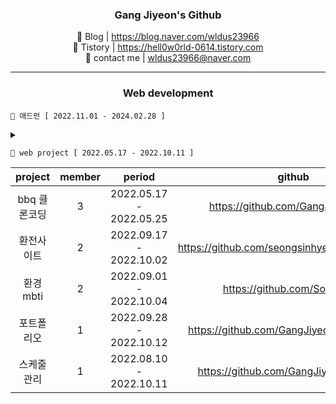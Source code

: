 
<div align="center">

### **Gang Jiyeon's Github**

 
🌱 Blog | https://blog.naver.com/wldus23966  
🤔 Tistory | https://hell0w0rld-0614.tistory.com  
 💬 contact me | wldus23966@naver.com  
 
 
</div>


---

<div align="center">
 
### **Web development**
 
</div>


 
``` 
👋 애드펀 [ 2022.11.01 - 2024.02.28 ]
``` 

<details margin-left:10px;>
<summary> 

</summary>
<div markdown="1">

``` 
  @ 해마여행 카카오 챗봇 | (python, flask)
  
  @ 해마여행 결제 모듈 | (python, flask) 
  
  @ 해마여행 관리자 페이지 | (python, flask)
    -처리 언어 변경(node.js, java, asp, java script=> python flask, java script 
    -보안 처리
    -기능 수정 및 추가 
      
  @ 나누미 Sms api | (php) 
  
  @ 상가나라 모바일 웹뷰 | (java)
    -안드로이드 스튜디오 웹뷰 제작
    -kcp 결제 모듈 처리 
    
  @ 패밀리원 배송 api | (python, flask)
  
  @ 홈페이지 수정 | (asp)
    -정관일신 헤더 슬라이더(asp, js) 
    -맥킨지일신기독병워 헤더 슬라이더(asp, js)
    -뭐시기 병원 헤더 슬라이더, 팝업(asp, js) 
    -동아요리커피직업전문학교 게시판(asp) 
    -뭐시기 게시판(asp) 

```

</div>
</details>


``` 
👋 web project [ 2022.05.17 - 2022.10.11 ]
``` 
<div align="center">
 
| project | member | period | github | url |
| :---:  | :---:  | :---:  | :---:  |  :---:  | 
| bbq 클론코딩 | 3 | 2022.05.17 - 2022.05.25 | https://github.com/GangJiyeon/bbq | |
| 환전사이트 | 2 | 2022.09.17 - 2022.10.02 |https://github.com/seongsinhye/moneyexchange | |
| 환경 mbti | 2 | 2022.09.01 - 2022.10.04 | https://github.com/Soyi1/mbti | |
| 포트폴리오 | 1 | 2022.09.28 - 2022.10.12 |https://github.com/GangJiyeon/portfolio_site | |
| 스케줄 관리 | 1 |2022.08.10 - 2022.10.11 | https://github.com/GangJiyeon/plannerz | |
 
</div>
